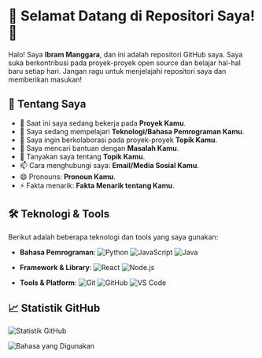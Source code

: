 # 🚀 Selamat Datang di Repositori Saya! 🚀

Halo! Saya **Ibram Manggara**, dan ini adalah repositori GitHub saya. Saya suka berkontribusi pada proyek-proyek open source dan belajar hal-hal baru setiap hari. Jangan ragu untuk menjelajahi repositori saya dan memberikan masukan!

## 🌟 Tentang Saya

- 🔭 Saat ini saya sedang bekerja pada **Proyek Kamu**.
- 🌱 Saya sedang mempelajari **Teknologi/Bahasa Pemrograman Kamu**.
- 👯 Saya ingin berkolaborasi pada proyek-proyek **Topik Kamu**.
- 🤔 Saya mencari bantuan dengan **Masalah Kamu**.
- 💬 Tanyakan saya tentang **Topik Kamu**.
- 📫 Cara menghubungi saya: **Email/Media Sosial Kamu**.
- 😄 Pronouns: **Pronoun Kamu**.
- ⚡ Fakta menarik: **Fakta Menarik tentang Kamu**.

## 🛠️ Teknologi & Tools

Berikut adalah beberapa teknologi dan tools yang saya gunakan:

- **Bahasa Pemrograman**: 
  ![Python](https://img.shields.io/badge/-Python-3776AB?style=flat-square&logo=python&logoColor=white)
  ![JavaScript](https://img.shields.io/badge/-JavaScript-F7DF1E?style=flat-square&logo=javascript&logoColor=black)
  ![Java](https://img.shields.io/badge/-Java-007396?style=flat-square&logo=java&logoColor=white)

- **Framework & Library**: 
  ![React](https://img.shields.io/badge/-React-61DAFB?style=flat-square&logo=react&logoColor=black)
  ![Node.js](https://img.shields.io/badge/-Node.js-339933?style=flat-square&logo=node.js&logoColor=white)

- **Tools & Platform**: 
  ![Git](https://img.shields.io/badge/-Git-F05032?style=flat-square&logo=git&logoColor=white)
  ![GitHub](https://img.shields.io/badge/-GitHub-181717?style=flat-square&logo=github&logoColor=white)
  ![VS Code](https://img.shields.io/badge/-VS%20Code-007ACC?style=flat-square&logo=visual-studio-code&logoColor=white)

## 📈 Statistik GitHub

![Statistik GitHub](https://github-readme-stats.vercel.app/api?username=ibrammanggara&show_icons=true&theme=radical)

![Bahasa yang Digunakan](https://github-readme-stats.vercel.app/api/top-langs/?username=ibrammanggara&layout=compact&theme=radical)

